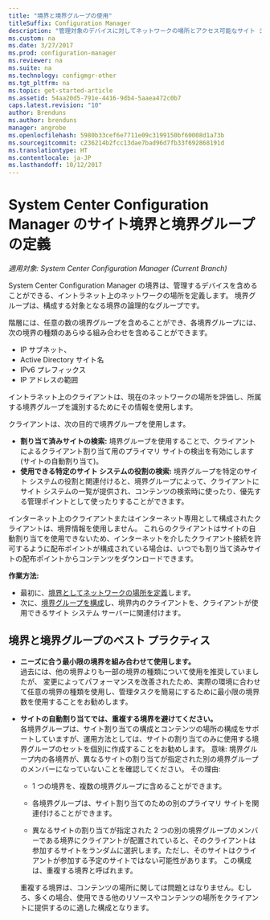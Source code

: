 ```yaml
---
title: "境界と境界グループの使用"
titleSuffix: Configuration Manager
description: "管理対象のデバイスに対してネットワークの場所とアクセス可能なサイト システムを定義するには、境界と境界グループを使います。"
ms.custom: na
ms.date: 3/27/2017
ms.prod: configuration-manager
ms.reviewer: na
ms.suite: na
ms.technology: configmgr-other
ms.tgt_pltfrm: na
ms.topic: get-started-article
ms.assetid: 54aa20d5-791e-4416-9db4-5aaea472c0b7
caps.latest.revision: "10"
author: Brenduns
ms.author: brenduns
manager: angrobe
ms.openlocfilehash: 5980b33cef6e7711e09c3199150bf60008d1a73b
ms.sourcegitcommit: c236214b2fcc13dae7bad96d7fb33f692868191d
ms.translationtype: HT
ms.contentlocale: ja-JP
ms.lasthandoff: 10/12/2017
---
```

# <a name="define-site-boundaries-and-boundary-groups-for-system-center-configuration-manager"></a>System Center Configuration Manager のサイト境界と境界グループの定義

*適用対象: System Center Configuration Manager (Current Branch)*

System Center Configuration Manager の境界は、管理するデバイスを含めることができる、イントラネット上のネットワークの場所を定義します。 境界グループは、構成する対象となる境界の論理的なグループです。

 階層には、任意の数の境界グループを含めることができ、各境界グループには、次の境界の種類のあらゆる組み合わせを含めることができます。  

-   IP サブネット、  
-   Active Directory サイト名  
-   IPv6 プレフィックス  
-   IP アドレスの範囲  

イントラネット上のクライアントは、現在のネットワークの場所を評価し、所属する境界グループを識別するためにその情報を使用します。  

 クライアントは、次の目的で境界グループを使用します。  
-   **割り当て済みサイトの検索:** 境界グループを使用することで、クライアントによるクライアント割り当て用のプライマリ サイトの検出を有効にします (サイトの自動割り当て)。  
-   **使用できる特定のサイト システムの役割の検索:** 境界グループを特定のサイト システムの役割と関連付けると、境界グループによって、クライアントにサイト システムの一覧が提供され、コンテンツの検索時に使ったり、優先する管理ポイントとして使ったりすることができます。  

インターネット上のクライアントまたはインターネット専用として構成されたクライアントは、境界情報を使用しません。 これらのクライアントはサイトの自動割り当てを使用できないため、インターネットを介したクライアント接続を許可するように配布ポイントが構成されている場合は、いつでも割り当て済みサイトの配布ポイントからコンテンツをダウンロードできます。  

**作業方法:**
- 最初に、[境界としてネットワークの場所を定義](/sccm/core/servers/deploy/configure/boundaries)します。
- 次に、[境界グループを構成](/sccm/core/servers/deploy/configure/boundary-groups)し、境界内のクライアントを、クライアントが使用できるサイト システム サーバーに関連付けます。



##  <a name="BKMK_BoundaryBestPractices"></a> 境界と境界グループのベスト プラクティス  

-   **ニーズに合う最小限の境界を組み合わせて使用します。**  
   過去には、他の境界よりも一部の境界の種類について使用を推奨していましたが、 変更によってパフォーマンスを改善されたため、実際の環境に合わせて任意の境界の種類を使用し、管理タスクを簡易にするために最小限の境界数を使用することをお勧めします。      

-   **サイトの自動割り当てでは、重複する境界を避けてください。**  
     各境界グループは、サイト割り当ての構成とコンテンツの場所の構成をサポートしていますが、運用方法としては、サイトの割り当てのみに使用する境界グループのセットを個別に作成することをお勧めします。 意味: 境界グループ内の各境界が、異なるサイトの割り当てが指定された別の境界グループのメンバーになっていないことを確認してください。 その理由:  

    -   1 つの境界を、複数の境界グループに含めることができます。  

    -   各境界グループは、サイト割り当てのための別のプライマリ サイトを関連付けることができます。  

    -   異なるサイトの割り当てが指定された 2 つの別の境界グループのメンバーである境界にクライアントが配置されていると、そのクライアントは参加するサイトをランダムに選択します。ただし、そのサイトはクライアントが参加する予定のサイトではない可能性があります。  この構成は、重複する境界と呼ばれます。  

     重複する境界は、コンテンツの場所に関しては問題とはなりません。むしろ、多くの場合、使用できる他のリソースやコンテンツの場所をクライアントに提供するのに適した構成となります。  
